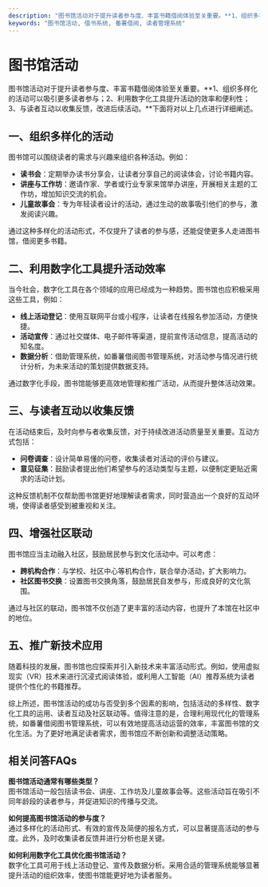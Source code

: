 ```yaml
---
description: "图书馆活动对于提升读者参与度、丰富书籍借阅体验至关重要。**1、组织多样化的活动可以吸引更多读者参与；2、利用数字化工具提升活动的效率和便利性；3、与读者互动以收集反馈，改进后续活动。**下面将对以上几点进行详细阐述。"
keywords: "图书馆活动, 借书系统, 番薯借阅, 读者管理系统"
---
```

# 图书馆活动

图书馆活动对于提升读者参与度、丰富书籍借阅体验至关重要。**1、组织多样化的活动可以吸引更多读者参与；2、利用数字化工具提升活动的效率和便利性；3、与读者互动以收集反馈，改进后续活动。**下面将对以上几点进行详细阐述。

## 一、组织多样化的活动

图书馆可以围绕读者的需求与兴趣来组织各种活动。例如：

- **读书会**：定期举办读书分享会，让读者分享自己的阅读体会，讨论书籍内容。
- **讲座与工作坊**：邀请作家、学者或行业专家来馆举办讲座，开展相关主题的工作坊，增加知识交流的机会。
- **儿童故事会**：专为年轻读者设计的活动，通过生动的故事吸引他们的参与，激发阅读兴趣。

通过这种多样化的活动形式，不仅提升了读者的参与感，还能促使更多人走进图书馆，借阅更多书籍。

## 二、利用数字化工具提升活动效率

当今社会，数字化工具在各个领域的应用已经成为一种趋势。图书馆也应积极采用这些工具，例如：

- **线上活动登记**：使用互联网平台或小程序，让读者在线报名参加活动，方便快捷。
- **活动宣传**：通过社交媒体、电子邮件等渠道，提前宣传活动信息，提高活动的知名度。
- **数据分析**：借助管理系统，如番薯借阅图书管理系统，对活动参与情况进行统计分析，为未来活动的策划提供数据支持。

通过数字化手段，图书馆能够更高效地管理和推广活动，从而提升整体活动效果。

## 三、与读者互动以收集反馈

在活动结束后，及时向参与者收集反馈，对于持续改进活动质量至关重要。互动方式包括：

- **问卷调查**：设计简单易懂的问卷，收集读者对活动的评价与建议。
- **意见征集**：鼓励读者提出他们希望参与的活动类型与主题，以便制定更贴近需求的活动计划。

这种反馈机制不仅帮助图书馆更好地理解读者需求，同时营造出一个良好的互动环境，使得读者感受到被重视和关注。

## 四、增强社区联动

图书馆应当主动融入社区，鼓励居民参与到文化活动中。可以考虑：

- **跨机构合作**：与学校、社区中心等机构合作，联合举办活动，扩大影响力。
- **社区图书交换**：设置图书交换角落，鼓励居民自发参与，形成良好的文化氛围。

通过与社区的联动，图书馆不仅创造了更丰富的活动内容，也提升了本馆在社区中的地位。

## 五、推广新技术应用

随着科技的发展，图书馆也应探索并引入新技术来丰富活动形式。例如，使用虚拟现实（VR）技术来进行沉浸式阅读体验，或利用人工智能（AI）推荐系统为读者提供个性化的书籍推荐。

综上所述，图书馆活动的成功与否受到多个因素的影响，包括活动的多样性、数字化工具的运用、读者互动及社区联动等。值得注意的是，合理利用现代化的管理系统，如番薯借阅图书管理系统，可以有效地提高活动运营的效率，丰富图书馆的文化生活。为了更好地满足读者需求，图书馆应不断创新和调整活动策略。

## 相关问答FAQs

**图书馆活动通常有哪些类型？**  
图书馆活动一般包括读书会、讲座、工作坊及儿童故事会等。这些活动旨在吸引不同年龄段的读者参与，并促进知识的传播与交流。

**如何提高图书馆活动的参与度？**  
通过多样化的活动形式、有效的宣传及简便的报名方式，可以显著提高活动的参与度。此外，及时收集读者反馈并进行分析也是关键。

**如何利用数字化工具优化图书馆活动？**  
数字化工具可用于线上活动登记、宣传及数据分析。采用合适的管理系统能够显著提升活动的组织效率，使图书馆能更好地为读者服务。
